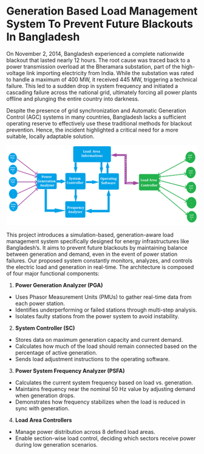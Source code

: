 # Generation Based Load Management System To Prevent Future Blackouts In Bangladesh
On November 2, 2014, Bangladesh experienced a complete nationwide blackout that lasted nearly 12 hours. The root cause was traced back to a power transmission overload at the Bheramara substation, part of the high-voltage link importing electricity from India. While the substation was rated to handle a maximum of 400 MW, it received 445 MW, triggering a technical failure. This led to a sudden drop in system frequency and initiated a cascading failure across the national grid, ultimately forcing all power plants offline and plunging the entire country into darkness.

Despite the presence of grid synchronization and Automatic Generation Control (AGC) systems in many countries, Bangladesh lacks a sufficient operating reserve to effectively use these traditional methods for blackout prevention. Hence, the incident highlighted a critical need for a more suitable, locally adaptable solution.

![Block Diagram of Our Proposed Model.png](https://github.com/mehedihassanarman/Generation-Based-Load-Management-System-to-Prevent-Future-Blackouts-in-Bangladesh/blob/main/Project%20Image/Block%20Diagram%20of%20Our%20Proposed%20Model.png)

This project introduces a simulation-based, generation-aware load management system specifically designed for energy infrastructures like Bangladesh’s. It aims to prevent future blackouts by maintaining balance between generation and demand, even in the event of power station failures. Our proposed system constantly monitors, analyzes, and controls the electric load and generation in real-time. The architecture is composed of four major functional components:

1. **Power Generation Analyzer (PGA)**
- Uses Phasor Measurement Units (PMUs) to gather real-time data from each power station.
- Identifies underperforming or failed stations through multi-step analysis.
- Isolates faulty stations from the power system to avoid instability.

2. **System Controller (SC)**
- Stores data on maximum generation capacity and current demand.
- Calculates how much of the load should remain connected based on the percentage of active generation.
- Sends load adjustment instructions to the operating software.

3. **Power System Frequency Analyzer (PSFA)**
- Calculates the current system frequency based on load vs. generation.
- Maintains frequency near the nominal 50 Hz value by adjusting demand when generation drops.
- Demonstrates how frequency stabilizes when the load is reduced in sync with generation.

4. **Load Area Controllers**
- Manage power distribution across 8 defined load areas.
- Enable section-wise load control, deciding which sectors receive power during low generation scenarios.
